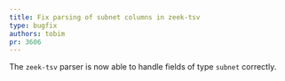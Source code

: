 ```yaml
---
title: Fix parsing of subnet columns in zeek-tsv
type: bugfix
authors: tobim
pr: 3606
---
```


The `zeek-tsv` parser is now able to handle fields of type `subnet` correctly.
